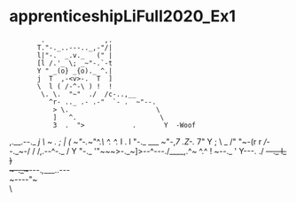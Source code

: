 # apprenticeshipLiFull2020_Ex1
            .               ,.
           T."-._..---.._,-"/|
           l|"-.  _.v._   (" |
           [l /.'_ \; _~"-.`-t
           Y " _(o} _{o)._ ^.|
           j  T  ,-<v>-.  T  ]
           \  l ( /-^-\ ) !  !
            \. \.  "~"  ./  /c-..,__
              ^r- .._ .- .-"  `- .  ~"--.
               > \.                      \
               ]   ^.                     \
               3  .  ">            .       Y  -Woof
  ,.__.--._   _j   \ ~   .         ;       |
 (    ~"-._~"^._\   ^.    ^._      I     . l
  "-._ ___ ~"-,_7    .Z-._   7"   Y      ;  \        _
     /"   "~-(r r  _/_--._~-/    /      /,.--^-._   / Y
     "-._    '"~~~>-._~]>--^---./____,.^~        ^.^  !
         ~--._    '   Y---.                        \./
              ~~--._  l_   )                        \
                    ~-._~~~---._,____..---           \
                        ~----"~       \
                                       \


